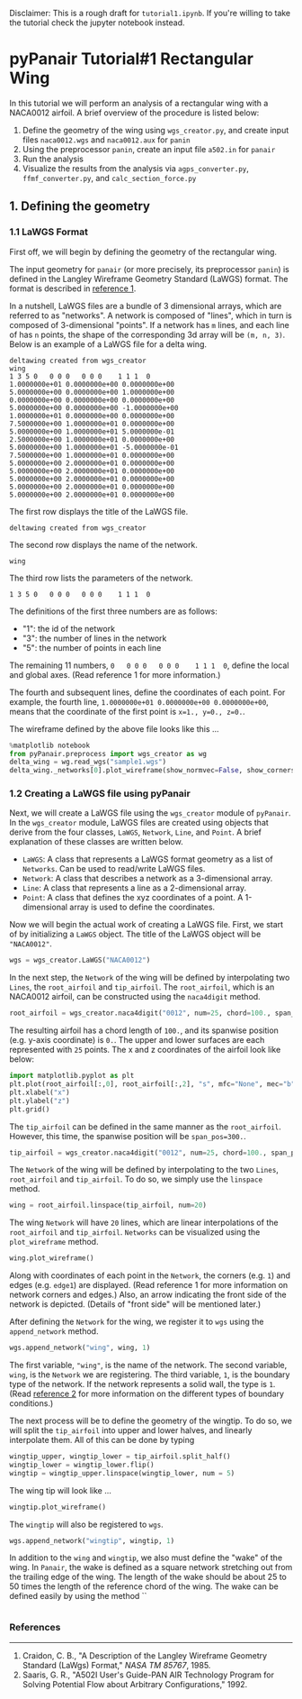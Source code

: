 Disclaimer: This is a rough draft for `tutorial1.ipynb`. If you're willing to take the tutorial check the jupyter notebook instead.

# pyPanair Tutorial#1 Rectangular Wing  
In this tutorial we will perform an analysis of a rectangular wing with a NACA0012 airfoil.
A brief overview of the procedure is listed below:  
1. Define the geometry of the wing using `wgs_creator.py`, and create input files `naca0012.wgs` and `naca0012.aux` for `panin`
2. Using the preprocessor `panin`, create an input file `a502.in` for `panair`
3. Run the analysis
4. Visualize the results from the analysis via `agps_converter.py`, `ffmf_converter.py`, and `calc_section_force.py`

## 1. Defining the geometry
### 1.1 LaWGS Format
First off, we will begin by defining the geometry of the rectangular wing.

The input geometry for `panair` (or more precisely, its preprocessor `panin`) is defined in the Langley Wireframe Geometry Standard (LaWGS) format. The format is described in [reference 1](https://ntrs.nasa.gov/search.jsp?R=19850014069).  

In a nutshell, LaWGS files are a bundle of 3 dimensional arrays, which are referred to as "networks". A network is composed of "lines", which in turn is composed of 3-dimensional "points". If a network has `m` lines, and each line of has `n` points, the shape of the corresponding 3d array will be `(m, n, 3)`. Below is an example of a LaWGS file for a delta wing.

```sample1.wgs
deltawing created from wgs_creator
wing
1 3 5 0   0 0 0   0 0 0    1 1 1  0
1.0000000e+01 0.0000000e+00 0.0000000e+00
5.0000000e+00 0.0000000e+00 1.0000000e+00
0.0000000e+00 0.0000000e+00 0.0000000e+00
5.0000000e+00 0.0000000e+00 -1.0000000e+00
1.0000000e+01 0.0000000e+00 0.0000000e+00
7.5000000e+00 1.0000000e+01 0.0000000e+00
5.0000000e+00 1.0000000e+01 5.0000000e-01
2.5000000e+00 1.0000000e+01 0.0000000e+00
5.0000000e+00 1.0000000e+01 -5.0000000e-01
7.5000000e+00 1.0000000e+01 0.0000000e+00
5.0000000e+00 2.0000000e+01 0.0000000e+00
5.0000000e+00 2.0000000e+01 0.0000000e+00
5.0000000e+00 2.0000000e+01 0.0000000e+00
5.0000000e+00 2.0000000e+01 0.0000000e+00
5.0000000e+00 2.0000000e+01 0.0000000e+00
```

The first row displays the title of the LaWGS file.
```
deltawing created from wgs_creator
```

The second row displays the name of the network.
```
wing
```

The third row lists the parameters of the network.
```
1 3 5 0   0 0 0   0 0 0    1 1 1  0
```
The definitions of the first three numbers are as follows:
* "1": the id of the network
* "3": the number of lines in the network
* "5": the number of points in each line

The remaining 11 numbers, `0   0 0 0   0 0 0    1 1 1  0`, define the local and global axes. (Read reference 1 for more information.)  

The fourth and subsequent lines, define the coordinates of each point. For example, the fourth line, `1.0000000e+01 0.0000000e+00 0.0000000e+00`, means that the coordinate of the first point is `x=1., y=0., z=0.`.

The wireframe defined by the above file looks like this ...

```python
%matplotlib notebook
from pyPanair.preprocess import wgs_creator as wg
delta_wing = wg.read_wgs("sample1.wgs")
delta_wing._networks[0].plot_wireframe(show_normvec=False, show_corners=False, show_edges=False)
```

### 1.2 Creating a LaWGS file using pyPanair
Next, we will create a LaWGS file using the `wgs_creator` module of `pyPanair`. In the `wgs_creator` module, LaWGS files are created using objects that derive from the four classes, `LaWGS`, `Network`, `Line`, and `Point`. A brief explanation of these classes are written below.  
* `LaWGS`: A class that represents a LaWGS format geometry as a list of `Networks`. Can be used to read/write LaWGS files.
* `Network`: A class that describes a network as a 3-dimensional array.
* `Line`: A class that represents a line as a 2-dimensional array.
* `Point`: A class that defines the xyz coordinates of a point. A 1-dimensional array is used to define the coordinates.

Now we will begin the actual work of creating a LaWGS file. First, we start of by initializing a `LaWGS` object. The title of the LaWGS object will be `"NACA0012"`.

```python
wgs = wgs_creator.LaWGS("NACA0012")
```

In the next step, the `Network` of the wing will be defined by interpolating two `Lines`, the `root_airfoil` and `tip_airfoil`. The `root_airfoil`, which is an NACA0012 airfoil, can be constructed using the `naca4digit` method.

```python
root_airfoil = wgs_creator.naca4digit("0012", num=25, chord=100., span_pos=0.)
```

The resulting airfoil has a chord length of `100.`, and its spanwise position (e.g. y-axis coordinate) is `0.`.
The upper and lower surfaces are each represented with `25` points.
The x and z coordinates of the airfoil look like below:

```python
import matplotlib.pyplot as plt
plt.plot(root_airfoil[:,0], root_airfoil[:,2], "s", mfc="None", mec="b")
plt.xlabel("x")
plt.ylabel("z")
plt.grid()
```

The `tip_airfoil` can be defined in the same manner as the `root_airfoil`.
However, this time, the spanwise position will be `span_pos=300.`.

```python
tip_airfoil = wgs_creator.naca4digit("0012", num=25, chord=100., span_pos=300.)
```

The `Network` of the wing will be defined by interpolating to the two `Lines`, `root_airfoil` and `tip_airfoil`.
To do so, we simply use the `linspace` method.

```python
wing = root_airfoil.linspace(tip_airfoil, num=20)
```

The wing `Network` will have `20` lines, which are linear interpolations of the `root_airfoil` and `tip_airfoil`.
`Networks` can be visualized using the `plot_wireframe` method.

```python
wing.plot_wireframe()
```

Along with coordinates of each point in the `Network`, the corners (e.g. `1`) and edges (e.g. `edge1`) are displayed.
(Read reference 1 for more information on network corners and edges.)
Also, an arrow indicating the front side of the network is depicted.
(Details of "front side" will be mentioned later.)

After defining the `Network` for the wing, we register it to `wgs` using the `append_network` method.

```python
wgs.append_network("wing", wing, 1)
```

The first variable, `"wing"`, is the name of the network.
The second variable, `wing`, is the `Network` we are registering.
The third variable, `1`, is the boundary type of the network. If the network represents a solid wall, the type is `1`.
(Read [reference 2](https://docs.google.com/file/d/0B2UKsBO-ZMVgS1k5VElNamx1cUk/edit) for more information on the different types of boundary conditions.)

The next process will be to define the geometry of the wingtip.
To do so, we will split the `tip_airfoil` into upper and lower halves, and linearly interpolate them.
All of this can be done by typing

```python
wingtip_upper, wingtip_lower = tip_airfoil.split_half()
wingtip_lower = wingtip_lower.flip()
wingtip = wingtip_upper.linspace(wingtip_lower, num = 5)
```

The wing tip will look like ...

```python
wingtip.plot_wireframe()
```

The `wingtip` will also be registered to `wgs`.

```python
wgs.append_network("wingtip", wingtip, 1)
```

In addition to the `wing` and `wingtip`, we also must define the "wake" of the wing.
In `Panair`, the wake is defined as a square network stretching out from the trailing edge of the wing.
The length of the wake should be about 25 to 50 times the length of the reference chord of the wing.
The wake can be defined easily by using the method ``

```python

```
### References
---------------------------------------
1. Craidon, C. B., "A Description of the Langley Wireframe Geometry Standard (LaWgs) Format," *NASA TM 85767*, 1985.
2. Saaris, G. R., "A502I User's Guide-PAN AIR Technology Program for Solving Potential Flow about Arbitrary Configurations," 1992.
